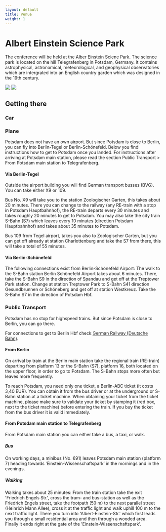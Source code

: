 ```yaml
--- 
layout: default 
title: Venue
weight: 1
---
```


# Albert Einstein Science Park

The conference will be held at the Alber Einstein Sciene Park. The science park is located on the hill Telegrafenberg in Potsdam, Germany. It contains astrophysical, astronomical, meteorological, and geophysical observatories which are intergrated into an English country garden which was designed in the 19th century.

![](https://upload.wikimedia.org/wikipedia/commons/thumb/1/17/Signboard_of_the_Wissenschaftspark_Albert_Einstein.JPG/320px-Signboard_of_the_Wissenschaftspark_Albert_Einstein.JPG)
![](https://upload.wikimedia.org/wikipedia/commons/thumb/3/36/Einsteinturm_7443.jpg/320px-Einsteinturm_7443.jpg)

## Getting there

### Car

### Plane

Potsdam does not have an own airport. But since Potsdam is close to Berlin, you can fly into Berlin-Tegel or Berlin-Schönefeld. Below you find instructions how to get to Potsdam once you landed. For instructions after arriving at Potsdam main station, please read the section Public Transport > From Potsdam main station to Telegrafenberg.

#### Via Berlin-Tegel

Outside the airport building you will find German transport busses (BVG). You can take either X9 or 109.

Bus No. X9 will take you to the station Zoologischer Garten, this takes about 20 minutes. There you can change to the railway (any RE-train with a stop in Potsdam Hauptbahnhof), the RE-train departs every 30 minutes and takes roughly 20 minutes to get to Potsdam. You may also take the city train S-Bahn (S7) which leaves every 10 minutes (direction Potsdam Hauptbahnhof) and takes about 35 minutes to Potsdam.

Bus 109 from Tegel airport, takes you also to Zoologischer Garten, but you can get off already at station Charlottenburg and take the S7 from there, this will take a total of 55 minutes.

#### Via Berlin-Schönefeld

The following connections exist from Berlin-Schönefeld Airport: The walk to the S-Bahn station Berlin Schönefeld Airport takes about 6 minutes. There, take the S-Bahn S9 in the direction of Spandau and get off at the Treptower Park station. Change at station Treptower Park to S-Bahn S41 direction Gesundbrunnen or Schöneberg and get off at station Westkreuz. Take the S-Bahn S7 in the direction of Potsdam Hbf.

### Public Transport

Potsdam has no stop for highspeed trains. But since Potsdam is close to Berlin, you can go there.

For connections to get to Berlin Hbf check [German Railway (Deutsche Bahn)](https://www.bahn.com/en/view/index.shtml).

#### From Berlin

On arrival by train at the Berlin main station take the regional train (RE-train) departing from platform 13 or the S-Bahn (S7), platform 16, both located on the upper floor, in order to go to Potsdam. The S-Bahn stops more often but leaves more frequently.

To reach Potsdam, you need only one ticket, a Berlin-ABC ticket (it costs 3,40 EUR). You can obtain it from the bus driver or at the underground or S-Bahn station at a ticket machine. When obtaining your ticket from the ticket machine, please make sure to validate your ticket by stamping it (red box, next to the ticket machine) before entering the train. If you buy the ticket from the bus driver it is valid immediately.

#### From Potsdam main station to Telegrafenberg

From Potsdam main station you can either take a bus, a taxi, or walk.

##### Bus

On working days, a minibus (No. 691) leaves Potsdam main station (platform 7) heading towards ‘Einstein-Wissenschaftspark’ in the mornings and in the evenings.

##### Walking

Walking takes about 25 minutes: From the train station take the exit 'Friedrich Engels Str.', cross the tram- and bus-station as well as the Friedrich Engels street, take the footpath (50 m) to the next parallel street (Heinrich Mann Allee), cross it at the traffic light and walk uphill 100 m to the next traffic light. There you turn into 'Albert-Einstein-Str.' which first leads you through a small residential area and then through a wooded area. Finally it ends right at the gate of the 'Einstein-Wissenschaftspark'.
